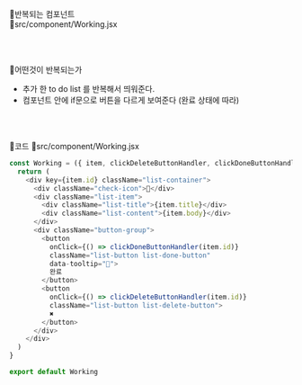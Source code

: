 🔸반복되는 컴포넌트 <br>
📁src/component/Working.jsx

<br>

<br>

🔸어떤것이 반복되는가
- 추가 한 to do list 를 반복해서 띄워준다.
- 컴포넌트 안에 if문으로 버튼을 다르게 보여준다 (완료 상태에 따라)

<br>


<br>

🔸코드
📁src/component/Working.jsx
```javascript
const Working = ({ item, clickDeleteButtonHandler, clickDoneButtonHandler }) => {
  return (
    <div key={item.id} className="list-container">
      <div className="check-icon">🧡</div>
      <div className="list-item">
        <div className="list-title">{item.title}</div>
        <div className="list-content">{item.body}</div>
      </div>
      <div className="button-group">
        <button
          onClick={() => clickDoneButtonHandler(item.id)}
          className="list-button list-done-button"
          data-tooltip="💙">
          완료
        </button>
        <button
          onClick={() => clickDeleteButtonHandler(item.id)}
          className="list-button list-delete-button">
          ✖
        </button>
      </div>
    </div>
  )
}

export default Working
```
